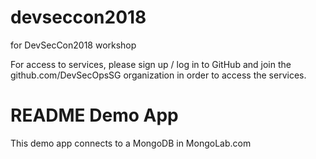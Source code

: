 # devseccon2018

for DevSecCon2018 workshop

For access to services, please sign up / log in to GitHub and join the github.com/DevSecOpsSG organization in order to access the services.

# README Demo App

This demo app connects to a MongoDB in MongoLab.com
